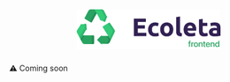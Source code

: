 <h1 align="center">
    <img alt="ecoleta-header" title="ecoleta" src="../.docs/frontend.png" width="260px" />
</h1>

⚠ Coming soon